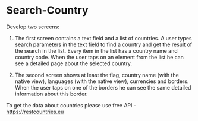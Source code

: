 # Search-Country
 

Develop two screens:

1. The first screen contains a text field and a list of countries. A user types search parameters in the text field to find a country and get the result of the search in the list. Every item in the list has a country name and country code. When the user taps on an element from the list he can see a detailed page about the selected country.

2. The second screen shows at least the flag, country name (with the native view), languages (with the native view), currencies and borders. When the user taps on one of the borders he can see the same detailed information about this border.

To get the data about countries please use free API - https://restcountries.eu

